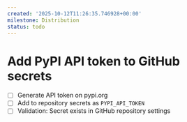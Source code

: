 ```yaml
---
created: '2025-10-12T11:26:35.746928+00:00'
milestone: Distribution
status: todo
---
```


# Add PyPI API token to GitHub secrets

- [ ] Generate API token on pypi.org
- [ ] Add to repository secrets as `PYPI_API_TOKEN`
- [ ] Validation: Secret exists in GitHub repository settings
